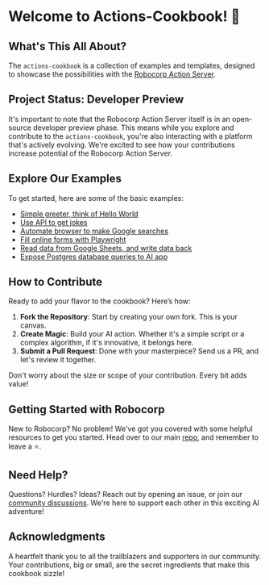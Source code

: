 # Welcome to Actions-Cookbook! 🌟

## What's This All About?

The `actions-cookbook` is a collection of examples and templates,
designed to showcase the possibilities with the [Robocorp Action Server](https://github.com/robocorp/robocorp).

## Project Status: Developer Preview

It's important to note that the Robocorp Action Server itself is in an open-source developer preview phase.
This means while you explore and contribute to the `actions-cookbook`, you're also interacting with a platform
that's actively evolving. We're excited to see how your contributions increase potential of the Robocorp Action Server.

## Explore Our Examples

To get started, here are some of the basic examples:

- [Simple greeter, think of Hello World](/greeter)
- [Use API to get jokes](/api-jokes)
- [Automate browser to make Google searches](/browser-google)
- [Fill online forms with Playwright](/browser-fill-form)
- [Read data from Google Sheets, and write data back](/google-sheets)
- [Expose Postgres database queries to AI app](/database-postgres/)

## How to Contribute

Ready to add your flavor to the cookbook? Here’s how:

1. **Fork the Repository**: Start by creating your own fork. This is your canvas.
2. **Create Magic**: Build your AI action. Whether it's a simple script or a complex algorithm, if it's innovative, it belongs here.
3. **Submit a Pull Request**: Done with your masterpiece? Send us a PR, and let's review it together.

Don't worry about the size or scope of your contribution. Every bit adds value!

## Getting Started with Robocorp

New to Robocorp? No problem! We've got you covered with some helpful resources to get you started.
Head over to our main [repo](https://github.com/robocorp/robocorp), and remember to leave a ⭐️.

## Need Help?
Questions? Hurdles? Ideas? Reach out by opening an issue, or join our [community discussions](https://github.com/robocorp/robocorp/discussions). We're here to support each other in this exciting AI adventure!

## Acknowledgments
A heartfelt thank you to all the trailblazers and supporters in our community. Your contributions, big or small, are the secret ingredients that make this cookbook sizzle!
